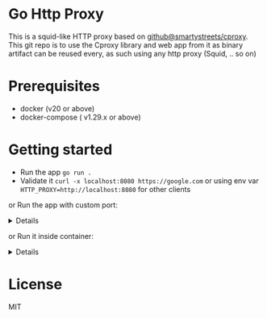 # Go Http Proxy
This is a squid-like HTTP proxy based on [github@smartystreets/cproxy](https://github.com/smartystreets/cproxy).
This git repo is to use the Cproxy library and web app from it as binary artifact can be reused every, as such using any http proxy (Squid, .. so on)

# Prerequisites
- docker (v20 or above)
- docker-compose ( v1.29.x or above)

# Getting started

- Run the app `go run .`
- Validate it `curl -x localhost:8080 https://google.com` or using env var `HTTP_PROXY=http://localhost:8080` for other clients

or Run the app with custom port:
<details>
- Run the app with custom port `go run . --port=9191`
- Validate it `curl -x localhost:9191 https://google.com` or using env var `HTTP_PROXY=http://localhost:8080` for other clients
</details>


or Run it inside container:
<details>
- up it `docker-compose up -d`
- then validate `curl -x $(docker-compose port app 8080) https://google.com`
- clean up it `docker-compose down`
</details>

# License

MIT
